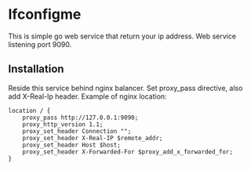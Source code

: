 # Ifconfigme

This is simple go web service that return your ip address.
Web service listening port 9090.

## Installation

Reside this service behind nginx balancer. Set proxy_pass directive, also add
X-Real-Ip header. Example of nginx location:
```
location / {
    proxy_pass http://127.0.0.1:9090;
    proxy_http_version 1.1;
    proxy_set_header Connection "";
    proxy_set_header X-Real-IP $remote_addr;
    proxy_set_header Host $host;
    proxy_set_header X-Forwarded-For $proxy_add_x_forwarded_for;
}
```
